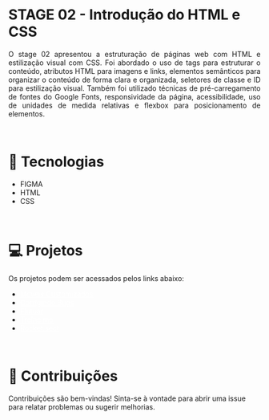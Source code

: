 # STAGE 02 - Introdução do HTML e CSS
<p align='justify'> O stage 02 apresentou a estruturação de páginas web com HTML e estilização visual com CSS. Foi abordado o uso de tags para estruturar o conteúdo, atributos HTML para imagens e links, elementos semânticos para organizar o conteúdo de forma clara e organizada, seletores de classe e ID para estilização visual. Também foi utilizado técnicas de pré-carregamento de fontes do Google Fonts, responsividade da página, acessibilidade, uso de unidades de medida relativas e flexbox para posicionamento de elementos.</p>
<br>

# 🚀 Tecnologias

- FIGMA
- HTML 
- CSS

<br>

# 💻 Projetos
Os projetos podem ser acessados pelos links abaixo:

 <ul>
    <li>
        <a href="https://devaugustow.github.io/rocketseat_explorer/stage_02/moveis_customizados/index.html" style="color: white;">Móveis Customizados</a>
    </li>
    <li>
        <a href="https://devaugustow.github.io/rocketseat_explorer/stage_02/corrigindo_bugs/index.html" style="color: white;">Corrigindo Bugs</a>
    </li>
    <li>
        <a href="https://devaugustow.github.io/rocketseat_explorer/stage_02/flutuar/index.html" style="color: white;">Flutuar</a>
    </li>
    <li>
        <a href="https://devaugustow.github.io/rocketseat_explorer/stage_02/treine_me/index.html" style="color: white;">Treine.me</a>
    </li>
    <li>
        <a href="https://devaugustow.github.io/rocketseat_explorer/stage_02/rocket_sect/index.html" style="color: white;">Rocket.sect</a>
    </li>
 </ul>
<br>

 # 🤝 Contribuições
 <p align="jistify">Contribuições são bem-vindas! Sinta-se à vontade para abrir uma issue para relatar problemas ou sugerir melhorias.</p>